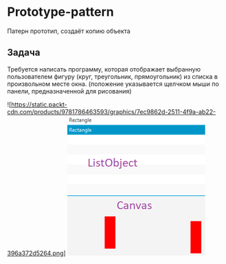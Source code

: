 # Prototype-pattern
Патерн прототип, создаёт копию объекта
## Задача
Требуется написать программу, которая  отображает  выбранную пользователем фигуру (круг, треугольник, прямоугольник)  из списка в произвольном месте окна.
(положение указывается щелчком мыши по панели, предназначенной для рисования)

![https://static.packt-cdn.com/products/9781786463593/graphics/7ec9862d-2511-4f9a-ab22-396a372d5264.png]
![](https://github.com/PanovPavel/Prototype-pattern/blob/main/%D0%91%D0%B5%D0%B7%D1%8B%D0%BC%D1%8F%D0%BD%D0%BD%D1%8B%D0%B9.png?raw=true)
